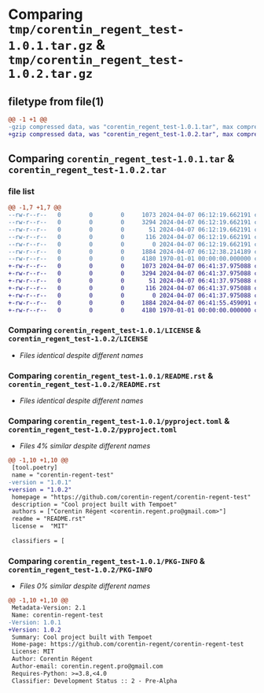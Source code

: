 # Comparing `tmp/corentin_regent_test-1.0.1.tar.gz` & `tmp/corentin_regent_test-1.0.2.tar.gz`

## filetype from file(1)

```diff
@@ -1 +1 @@
-gzip compressed data, was "corentin_regent_test-1.0.1.tar", max compression
+gzip compressed data, was "corentin_regent_test-1.0.2.tar", max compression
```

## Comparing `corentin_regent_test-1.0.1.tar` & `corentin_regent_test-1.0.2.tar`

### file list

```diff
@@ -1,7 +1,7 @@
--rw-r--r--   0        0        0     1073 2024-04-07 06:12:19.662191 corentin_regent_test-1.0.1/LICENSE
--rw-r--r--   0        0        0     3294 2024-04-07 06:12:19.662191 corentin_regent_test-1.0.1/README.rst
--rw-r--r--   0        0        0       51 2024-04-07 06:12:19.662191 corentin_regent_test-1.0.1/corentin_regent_test/__init__.py
--rw-r--r--   0        0        0      116 2024-04-07 06:12:19.662191 corentin_regent_test-1.0.1/corentin_regent_test/_main.py
--rw-r--r--   0        0        0        0 2024-04-07 06:12:19.662191 corentin_regent_test-1.0.1/corentin_regent_test/py.typed
--rw-r--r--   0        0        0     1884 2024-04-07 06:12:38.214189 corentin_regent_test-1.0.1/pyproject.toml
--rw-r--r--   0        0        0     4180 1970-01-01 00:00:00.000000 corentin_regent_test-1.0.1/PKG-INFO
+-rw-r--r--   0        0        0     1073 2024-04-07 06:41:37.975088 corentin_regent_test-1.0.2/LICENSE
+-rw-r--r--   0        0        0     3294 2024-04-07 06:41:37.975088 corentin_regent_test-1.0.2/README.rst
+-rw-r--r--   0        0        0       51 2024-04-07 06:41:37.975088 corentin_regent_test-1.0.2/corentin_regent_test/__init__.py
+-rw-r--r--   0        0        0      116 2024-04-07 06:41:37.975088 corentin_regent_test-1.0.2/corentin_regent_test/_main.py
+-rw-r--r--   0        0        0        0 2024-04-07 06:41:37.975088 corentin_regent_test-1.0.2/corentin_regent_test/py.typed
+-rw-r--r--   0        0        0     1884 2024-04-07 06:41:55.459091 corentin_regent_test-1.0.2/pyproject.toml
+-rw-r--r--   0        0        0     4180 1970-01-01 00:00:00.000000 corentin_regent_test-1.0.2/PKG-INFO
```

### Comparing `corentin_regent_test-1.0.1/LICENSE` & `corentin_regent_test-1.0.2/LICENSE`

 * *Files identical despite different names*

### Comparing `corentin_regent_test-1.0.1/README.rst` & `corentin_regent_test-1.0.2/README.rst`

 * *Files identical despite different names*

### Comparing `corentin_regent_test-1.0.1/pyproject.toml` & `corentin_regent_test-1.0.2/pyproject.toml`

 * *Files 4% similar despite different names*

```diff
@@ -1,10 +1,10 @@
 [tool.poetry]
 name = "corentin-regent-test"
-version = "1.0.1"
+version = "1.0.2"
 homepage = "https://github.com/corentin-regent/corentin-regent-test"
 description = "Cool project built with Tempoet"
 authors = ["Corentin Régent <corentin.regent.pro@gmail.com>"]
 readme = "README.rst"
 license =  "MIT"
 
 classifiers = [
```

### Comparing `corentin_regent_test-1.0.1/PKG-INFO` & `corentin_regent_test-1.0.2/PKG-INFO`

 * *Files 0% similar despite different names*

```diff
@@ -1,10 +1,10 @@
 Metadata-Version: 2.1
 Name: corentin-regent-test
-Version: 1.0.1
+Version: 1.0.2
 Summary: Cool project built with Tempoet
 Home-page: https://github.com/corentin-regent/corentin-regent-test
 License: MIT
 Author: Corentin Régent
 Author-email: corentin.regent.pro@gmail.com
 Requires-Python: >=3.8,<4.0
 Classifier: Development Status :: 2 - Pre-Alpha
```

